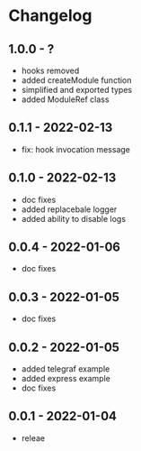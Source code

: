 # Changelog

## 1.0.0 - ?

- hooks removed
- added createModule function
- simplified and exported types
- added ModuleRef class

## 0.1.1 - 2022-02-13

- fix: hook invocation message

## 0.1.0 - 2022-02-13

- doc fixes
- added replacebale logger
- added ability to disable logs

## 0.0.4 - 2022-01-06

- doc fixes

## 0.0.3 - 2022-01-05

- doc fixes

## 0.0.2 - 2022-01-05

- added telegraf example
- added express example
- doc fixes

## 0.0.1 - 2022-01-04

- releae
